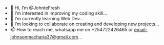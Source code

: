- 👋 Hi, I’m @JohnteFresh
- 👀 I’m interested in improving my coding skill...
- 🌱 I’m currently learning Web Dev...
- 💞️ I’m looking to collaborate on creating and developing new projects...
- 📫 How to reach me, whatsapp me on +254722426465 or email-johnsonmacharia37@gmail.com...

<!---
JohnteFresh/JohnteFresh is a ✨ special ✨ repository because its `README.md` (this file) appears on your GitHub profile.
You can click the Preview link to take a look at your changes.
--->
